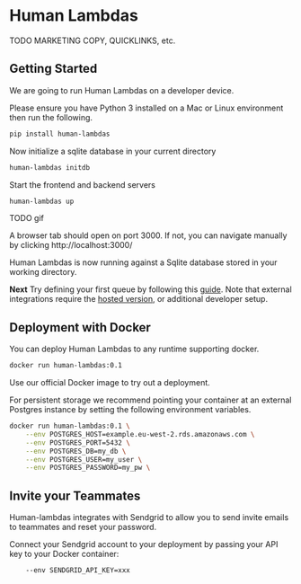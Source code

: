 # Human Lambdas

TODO MARKETING COPY, QUICKLINKS, etc.

## Getting Started

We are going to run Human Lambdas on a developer device.

Please ensure you have Python 3 installed on a Mac or Linux environment then run the following.

```sh
pip install human-lambdas
```

Now initialize a sqlite database in your current directory

```sh
human-lambdas initdb
```

Start the frontend and backend servers

```sh
human-lambdas up
```

TODO gif

A browser tab should open on port 3000. If not, you can navigate manually by clicking http://localhost:3000/

Human Lambdas is now running against a Sqlite database stored in your working directory.

**Next** Try defining your first queue by following this [guide](https://docs.humanlambdas.com/quickstart/creating-a-queue). Note that external integrations require the [hosted version](https://app.humanlambdas.com/), or additional developer setup.

## Deployment with Docker

You can deploy Human Lambdas to any runtime supporting docker.

```sh
docker run human-lambdas:0.1
```

Use our official Docker image to try out a deployment.

For persistent storage we recommend pointing your container at an external Postgres instance by setting the following environment variables.

```sh
docker run human-lambdas:0.1 \
    --env POSTGRES_HOST=example.eu-west-2.rds.amazonaws.com \
    --env POSTGRES_PORT=5432 \
    --env POSTGRES_DB=my_db \
    --env POSTGRES_USER=my_user \
    --env POSTGRES_PASSWORD=my_pw \
```

## Invite your Teammates

Human-lambdas integrates with Sendgrid to allow you to send invite emails to teammates and reset your password.

Connect your Sendgrid account to your deployment by passing your API key to your Docker container:

```sh
    --env SENDGRID_API_KEY=xxx
```
